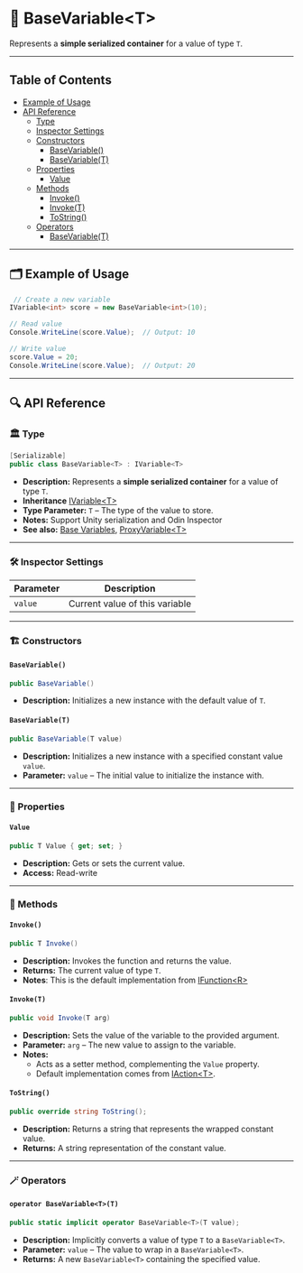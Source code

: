 # 🧩 BaseVariable&lt;T&gt;

Represents a **simple serialized container** for a value of type `T`.

---

## Table of Contents

- [Example of Usage](#-example-of-usage)
- [API Reference](#-api-reference)
  - [Type](#-type)
  - [Inspector Settings](#-inspector-settings)
  - [Constructors](#-constructors)
    - [BaseVariable()](#basevariable)
    - [BaseVariable(T)](#basevariablet)
  - [Properties](#-properties)
    - [Value](#value)
  - [Methods](#-methods)
    - [Invoke()](#invoke)
    - [Invoke(T)](#invoket)
    - [ToString()](#tostring)
  - [Operators](#-operators)
    - [BaseVariable<T>(T)](#operator-basevariablett)

---

## 🗂 Example of Usage

```csharp
 // Create a new variable
IVariable<int> score = new BaseVariable<int>(10);

// Read value
Console.WriteLine(score.Value);  // Output: 10

// Write value
score.Value = 20;
Console.WriteLine(score.Value);  // Output: 20
```

---

## 🔍 API Reference

### 🏛️ Type <div id="-type"></div>

```csharp
[Serializable]
public class BaseVariable<T> : IVariable<T>
```

- **Description:** Represents a **simple serialized container** for a value of type `T`.
- **Inheritance** [IVariable&lt;T&gt;](IVariable.md)
- **Type Parameter:** `T` – The type of the value to store.
- **Notes:** Support Unity serialization and Odin Inspector
- **See also:** [Base Variables](BaseVariables.md), [ProxyVariable&lt;T&gt;](ProxyVariable.md)

---

### 🛠 Inspector Settings

| Parameter | Description                    |
|-----------|--------------------------------|
| `value`   | Current value of this variable |

---

<div id="-constructors"></div>

### 🏗️ Constructors

#### `BaseVariable()`

```csharp
public BaseVariable()
```

- **Description:** Initializes a new instance with the default value of `T`.

#### `BaseVariable(T)`

```csharp
public BaseVariable(T value)
```

- **Description:** Initializes a new instance with a specified constant value `value`.
- **Parameter:** `value` – The initial value to initialize the instance with.

---

### 🔑 Properties

#### `Value`

```csharp
public T Value { get; set; }
```

- **Description:** Gets or sets the current value.
- **Access:** Read-write

---

### 🏹 Methods

#### `Invoke()`

```csharp
public T Invoke()
```

- **Description:** Invokes the function and returns the value.
- **Returns:** The current value of type `T`.
- **Notes**: This is the default implementation from [IFunction&lt;R&gt;](../Functions/IFunction.md)

#### `Invoke(T)`

```csharp
public void Invoke(T arg)
```

- **Description:** Sets the value of the variable to the provided argument.
- **Parameter:** `arg` – The new value to assign to the variable.
- **Notes:**
    - Acts as a setter method, complementing the `Value` property.
    - Default implementation comes from [IAction&lt;T&gt;](../Actions/IAction%601.md).

#### `ToString()`

```csharp
public override string ToString();
```

- **Description:** Returns a string that represents the wrapped constant value.
- **Returns:** A string representation of the constant value.

---

### 🪄 Operators

#### `operator BaseVariable<T>(T)`

```csharp
public static implicit operator BaseVariable<T>(T value);
```

- **Description:** Implicitly converts a value of type `T` to a `BaseVariable<T>`.
- **Parameter:** `value` – The value to wrap in a `BaseVariable<T>`.
- **Returns:** A new `BaseVariable<T>` containing the specified value.